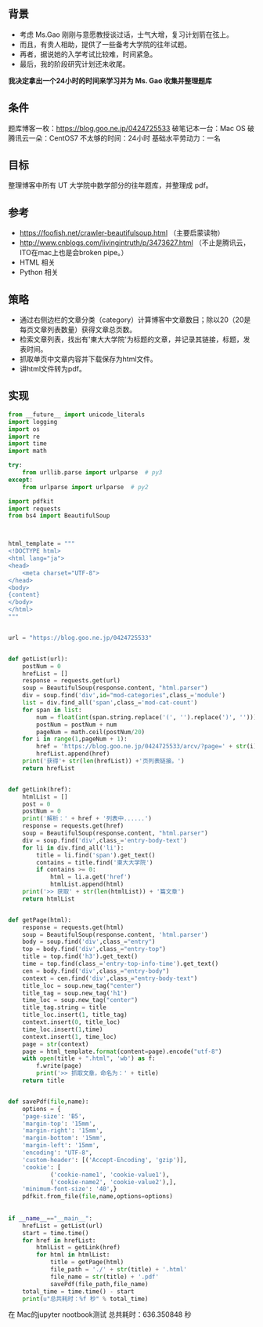 ## 背景

* 考虑 Ms.Gao 刚刚与意愿教授谈过话，士气大增，复习计划箭在弦上。
* 而且，有贵人相助，提供了一些备考大学院的往年试题。
* 再者，据说她的入学考试比较难，时间紧急。
* 最后，我的阶段研究计划还未收尾。

**我决定拿出一个24小时的时间来学习并为 Ms. Gao 收集并整理题库**


<!--more-->


## 条件

题库博客一枚：https://blog.goo.ne.jp/0424725533
破笔记本一台：Mac OS
破腾讯云一朵：CentOS7
不太够的时间：24小时
基础水平劳动力：一名

## 目标

整理博客中所有 UT 大学院中数学部分的往年题库，并整理成 pdf。

## 参考

* https://foofish.net/crawler-beautifulsoup.html （主要启蒙读物）
* http://www.cnblogs.com/livingintruth/p/3473627.html （不止是腾讯云，ITO在mac上也是会broken pipe。）
* HTML 相关
* Python 相关

## 策略

* 通过右侧边栏的文章分类（category）计算博客中文章数目；除以20（20是每页文章列表数量）获得文章总页数。
* 检索文章列表，找出有'東大大学院'为标题的文章，并记录其链接，标题，发表时间。
* 抓取单页中文章内容并下载保存为html文件。
* 讲html文件转为pdf。

## 实现

~~~python
from __future__ import unicode_literals
import logging
import os
import re
import time
import math

try:
    from urllib.parse import urlparse  # py3
except:
    from urlparse import urlparse  # py2

import pdfkit
import requests
from bs4 import BeautifulSoup



html_template = """
<!DOCTYPE html>
<html lang="ja">
<head>
    <meta charset="UTF-8">
</head>
<body>
{content}
</body>
</html>
"""


url = "https://blog.goo.ne.jp/0424725533"


def getList(url):
    postNum = 0
    hrefList = []
    response = requests.get(url)
    soup = BeautifulSoup(response.content, "html.parser")
    div = soup.find('div',id="mod-categories",class_='module')
    list = div.find_all('span',class_='mod-cat-count')
    for span in list:
        num = float(int(span.string.replace('(', '').replace(')', '')))
        postNum = postNum + num
        pageNum = math.ceil(postNum/20)
    for i in range(1,pageNum + 1):
        href = 'https://blog.goo.ne.jp/0424725533/arcv/?page=' + str(i) + '&c=&st=1'
        hrefList.append(href)
    print('获得'+ str(len(hrefList)) +'页列表链接。')
    return hrefList


def getLink(href):
    htmlList = []
    post = 0
    postNum = 0
    print('解析：' + href + '列表中......')
    response = requests.get(href)
    soup = BeautifulSoup(response.content, "html.parser")
    div = soup.find('div',class_='entry-body-text')
    for li in div.find_all('li'): 
        title = li.find('span').get_text()
        contains = title.find('東大大学院')
        if contains >= 0:
            html = li.a.get('href')
            htmlList.append(html)
    print('>> 获取' + str(len(htmlList)) + '篇文章')
    return htmlList


def getPage(html):
    response = requests.get(html)
    soup = BeautifulSoup(response.content, 'html.parser')
    body = soup.find('div',class_="entry")
    top = body.find('div',class_="entry-top")
    title = top.find('h3').get_text()
    time = top.find(class_='entry-top-info-time').get_text()
    cen = body.find('div',class_="entry-body")
    context = cen.find('div',class_="entry-body-text")
    title_loc = soup.new_tag("center")
    title_tag = soup.new_tag('h1')
    time_loc = soup.new_tag("center")
    title_tag.string = title
    title_loc.insert(1, title_tag)
    context.insert(0, title_loc)
    time_loc.insert(1,time)
    context.insert(1, time_loc)
    page = str(context)
    page = html_template.format(content=page).encode("utf-8")
    with open(title + ".html", 'wb') as f:
        f.write(page)
        print('>> 抓取文章，命名为：' + title)
    return title


def savePdf(file,name):
    options = {
    'page-size': 'B5',
    'margin-top': '15mm',
    'margin-right': '15mm',
    'margin-bottom': '15mm',
    'margin-left': '15mm',
    'encoding': "UTF-8",
    'custom-header': [('Accept-Encoding', 'gzip')],
    'cookie': [
            ('cookie-name1', 'cookie-value1'),
            ('cookie-name2', 'cookie-value2'),],
    'minimum-font-size': '40',}
    pdfkit.from_file(file,name,options=options)
    
    
if __name__=="__main__":
    hrefList = getList(url)
    start = time.time()
    for href in hrefList:
        htmlList = getLink(href)
        for html in htmlList:
            title = getPage(html)
            file_path = './' + str(title) + '.html'
            file_name = str(title) + '.pdf'
            savePdf(file_path,file_name)            
    total_time = time.time() - start
    print(u"总共耗时：%f 秒" % total_time)
~~~

在 Mac的jupyter nootbook测试
总共耗时：636.350848 秒